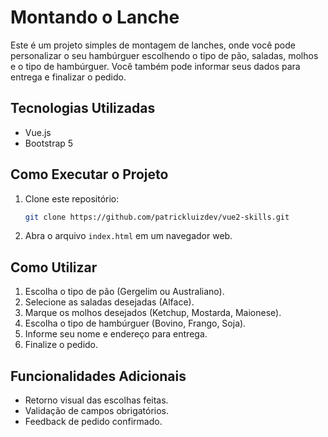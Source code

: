 # Montando o Lanche

Este é um projeto simples de montagem de lanches, onde você pode personalizar o seu hambúrguer escolhendo o tipo de pão, saladas, molhos e o tipo de hambúrguer. Você também pode informar seus dados para entrega e finalizar o pedido.

## Tecnologias Utilizadas

- Vue.js
- Bootstrap 5

## Como Executar o Projeto

1. Clone este repositório:

   ```bash
   git clone https://github.com/patrickluizdev/vue2-skills.git
   ```

2. Abra o arquivo `index.html` em um navegador web.

## Como Utilizar

1. Escolha o tipo de pão (Gergelim ou Australiano).
2. Selecione as saladas desejadas (Alface).
3. Marque os molhos desejados (Ketchup, Mostarda, Maionese).
4. Escolha o tipo de hambúrguer (Bovino, Frango, Soja).
5. Informe seu nome e endereço para entrega.
6. Finalize o pedido.

## Funcionalidades Adicionais

- Retorno visual das escolhas feitas.
- Validação de campos obrigatórios.
- Feedback de pedido confirmado.
